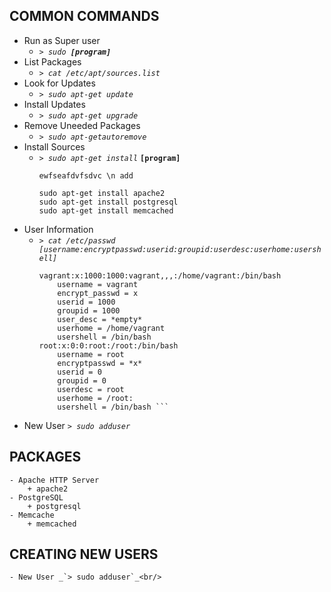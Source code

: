 ## COMMON COMMANDS
* Run as Super user
	-  _`> sudo`_` `**_`[program]`_**<br/>
* List Packages
	- _`> cat /etc/apt/sources.list`_
* Look for Updates
	- _`> sudo apt-get update`_
* Install Updates
	- _`> sudo apt-get upgrade`_
* Remove Uneeded Packages
	- _`> sudo apt-getautoremove`_
* Install Sources
	- _`> sudo apt-get install`_ **`[program]`**<br/>
		```
		ewfseafdvfsdvc \n add
		```
		```	
		sudo apt-get install apache2
		sudo apt-get install postgresql
		sudo apt-get install memcached
		```
* User Information 
	- _`> cat /etc/passwd   [username:encryptpasswd:userid:groupid:userdesc:userhome:usershell]`_<br/>	
		```linux
		vagrant:x:1000:1000:vagrant,,,:/home/vagrant:/bin/bash		
			username = vagrant
			encrypt_passwd = x
			userid = 1000
			groupid = 1000
			user_desc = *empty*
			userhome = /home/vagrant
			usershell = /bin/bash
		root:x:0:0:root:/root:/bin/bash
			username = root
			encryptpasswd = *x*
			userid = 0
			groupid = 0
			userdesc = root
			userhome = /root:
			usershell = /bin/bash ```
* New User _`> sudo adduser`_<br/>

## PACKAGES
	- Apache HTTP Server
		+ apache2
	- PostgreSQL
		+ postgresql
	- Memcache
		+ memcached
## CREATING NEW USERS
	- New User _`> sudo adduser`_<br/>
